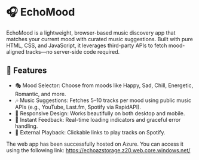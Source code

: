 
# 🎧 EchoMood

EchoMood is a lightweight, browser-based music discovery app that matches your current mood with curated music suggestions. Built with pure HTML, CSS, and JavaScript, it leverages third-party APIs to fetch mood-aligned tracks—no server-side code required.

## 🌟 Features

- 🎭 Mood Selector: Choose from moods like Happy, Sad, Chill, Energetic, Romantic, and more.
- 🎶 Music Suggestions: Fetches 5–10 tracks per mood using public music APIs (e.g., YouTube, Last.fm, Spotify via RapidAPI).
- 📱 Responsive Design: Works beautifully on both desktop and mobile.
- 🔄 Instant Feedback: Real-time loading indicators and graceful error handling.
- 🔗 External Playback: Clickable links to play tracks on Spotify.

The web app has been successfully hosted on Azure. You can access it using the following link: https://echoazstorage.z20.web.core.windows.net/
